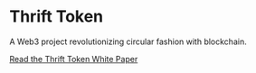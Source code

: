 # Thrift Token
A Web3 project revolutionizing circular fashion with blockchain.

[Read the Thrift Token White Paper](Thrift_Token_White_Paper_Version_1.1.pdf)